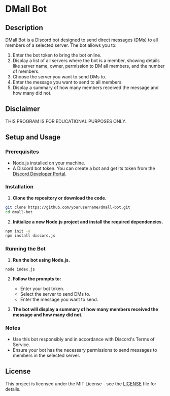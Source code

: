 # DMall Bot

## Description

DMall Bot is a Discord bot designed to send direct messages (DMs) to all members of a selected server. The bot allows you to:
1. Enter the bot token to bring the bot online.
2. Display a list of all servers where the bot is a member, showing details like server name, owner, permission to DM all members, and the number of members.
3. Choose the server you want to send DMs to.
4. Enter the message you want to send to all members.
5. Display a summary of how many members received the message and how many did not.

## Disclaimer
THIS PROGRAM IS FOR EDUCATIONAL PURPOSES ONLY.

## Setup and Usage

### Prerequisites

- Node.js installed on your machine.
- A Discord bot token. You can create a bot and get its token from the [Discord Developer Portal](https://discord.com/developers/applications).

### Installation

1. **Clone the repository or download the code.**

```bash
git clone https://github.com/yourusername/dmall-bot.git
cd dmall-bot
```

2. **Initialize a new Node.js project and install the required dependencies.**

```bash
npm init -y
npm install discord.js
```

### Running the Bot

1. **Run the bot using Node.js.**

```bash
node index.js
```

2. **Follow the prompts to:**
   - Enter your bot token.
   - Select the server to send DMs to.
   - Enter the message you want to send.

3. **The bot will display a summary of how many members received the message and how many did not.**

### Notes

- Use this bot responsibly and in accordance with Discord's Terms of Service.
- Ensure your bot has the necessary permissions to send messages to members in the selected server.

## License

This project is licensed under the MIT License - see the [LICENSE](https://github.com/sayonaratv/Discord-Dmall-Consol/blob/main/LICENSE) file for details.
